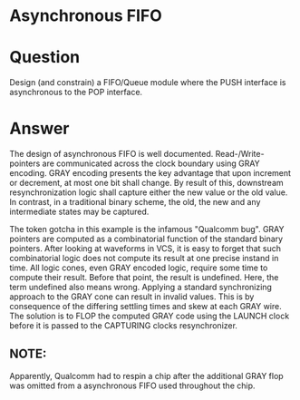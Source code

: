 # Asynchronous FIFO

# Question

Design (and constrain) a FIFO/Queue module where the PUSH interface is
asynchronous to the POP interface.

# Answer

The design of asynchronous FIFO is well documented. Read-/Write- pointers are
communicated across the clock boundary using GRAY encoding. GRAY encoding
presents the key advantage that upon increment or decrement, at most one bit
shall change. By result of this, downstream resynchronization logic shall
capture either the new value or the old value. In contrast, in a traditional
binary scheme, the old, the new and any intermediate states may be captured.

The token gotcha in this example is the infamous "Qualcomm bug". GRAY pointers
are computed as a combinatorial function of the standard binary pointers. After
looking at waveforms in VCS, it is easy to forget that such combinatorial logic
does not compute its result at one precise instand in time. All logic cones,
even GRAY encoded logic, require some time to compute their result. Before that
point, the result is undefined. Here, the term undefined also means
wrong. Applying a standard synchronizing approach to the GRAY cone can result in
invalid values. This is by consequence of the differing settling times and skew
at each GRAY wire. The solution is to FLOP the computed GRAY code using the
LAUNCH clock before it is passed to the CAPTURING clocks resynchronizer.

## NOTE:
Apparently, Qualcomm had to respin a chip after the additional GRAY flop was
omitted from a asynchronous FIFO used throughout the chip.

